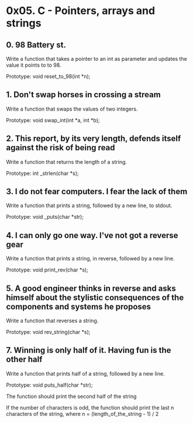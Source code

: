 # 0x05. C - Pointers, arrays and strings

## 0. 98 Battery st.
Write a function that takes a pointer to an int as parameter and updates the value it points to to 98.

Prototype: void reset_to_98(int *n);

## 1. Don't swap horses in crossing a stream
Write a function that swaps the values of two integers.

Prototype: void swap_int(int *a, int *b);

## 2. This report, by its very length, defends itself against the risk of being read
Write a function that returns the length of a string.

Prototype: int _strlen(char *s);

## 3. I do not fear computers. I fear the lack of them
Write a function that prints a string, followed by a new line, to stdout.

Prototype: void _puts(char *str);

## 4. I can only go one way. I've not got a reverse gear
Write a function that prints a string, in reverse, followed by a new line.

Prototype: void print_rev(char *s);

## 5. A good engineer thinks in reverse and asks himself about the stylistic consequences of the components and systems he proposes
Write a function that reverses a string.

Prototype: void rev_string(char *s);

## 7. Winning is only half of it. Having fun is the other half
Write a function that prints half of a string, followed by a new line.

Prototype: void puts_half(char *str);

The function should print the second half of the string

If the number of characters is odd, the function should print the last n characters of the string, where n = (length_of_the_string - 1) / 2
